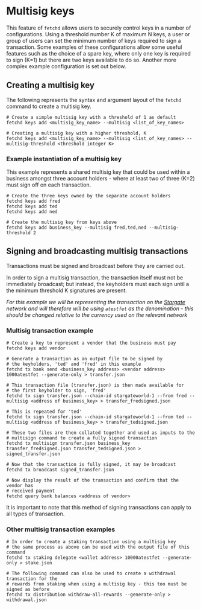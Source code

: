 # Multisig keys

This feature of `fetchd` allows users to securely control keys in a number of configurations. Using a threshold number K of maximum N keys, a user or group of users can set the minimum number of keys required to sign a transaction. Some examples of these configurations allow some useful features such as the choice of a spare key, where only one key is required to sign (K=1) but there are two keys available to do so. Another more complex example configuration is set out below.

## Creating a multisig key
The following represents the syntax and argument layout of the `fetchd` command to create a multisig key.

```
# Create a simple multisig key with a threshold of 1 as default
fetchd keys add <multisig_key_name> --multisig <list_of_key_names>

# Creating a multisig key with a higher threshold, K
fetchd keys add <multisig_key_name> --multisig <list_of_key_names> --multisig-threshold <threshold integer K>
```

### Example instantiation of a multisig key
This example represents a shared multisig key that could be used within a business amongst three account holders - where at least two of three (K=2) must sign off on each transaction.

```
# Create the three keys owned by the separate account holders
fetchd keys add fred
fetchd keys add ted
fetchd keys add ned 

# Create the multisig key from keys above
fetchd keys add business_key --multisig fred,ted,ned --multisig-threshold 2
```

## Signing and broadcasting multisig transactions
Transactions must be signed and broadcast before they are carried out.

In order to sign a multisig transaction, the transaction itself must not be immediately broadcast; but instead, the keyholders must each sign until a the minimum threshold K signatures are present.

*For this example we will be representing the transaction on the [Stargate](https://explore-stargateworld.fetch.ai/) network and will therefore will be using `atestfet` as the denomination - this should be changed relative to the currency used on the relevant network*

### Multisig transaction example

```
# Create a key to represent a vendor that the business must pay
fetchd keys add vendor

# Generate a transaction as an output file to be signed by 
# the keyholders, 'ted' and 'fred' in this example
fetchd tx bank send <business_key address> <vendor address> 1000atestfet --generate-only > transfer.json

# This transaction file (transfer.json) is then made available for
# the first keyholder to sign, 'fred'
fetchd tx sign transfer.json --chain-id stargateworld-1 --from fred --multisig <address of business_key> > transfer_fredsigned.json

# This is repeated for 'ted'
fetchd tx sign transfer.json --chain-id stargateworld-1 --from ted --multisig <address of business_key> > transfer_tedsigned.json

# These two files are then collated together and used as inputs to the
# multisign command to create a fully signed transaction
fetchd tx multisign transfer.json business_key transfer_fredsigned.json transfer_tedsigned.json > signed_transfer.json

# Now that the transaction is fully signed, it may be broadcast
fetchd tx broadcast signed_transfer.json

# Now display the result of the transaction and confirm that the vendor has
# received payment
fetchd query bank balances <address of vendor>
```
It is important to note that this method of signing transactions can apply to all types of transaction.

### Other multisig transaction examples

```
# In order to create a staking transaction using a multisig key
# the same process as above can be used with the output file of this command
fetchd tx staking delegate <wallet address> 10000atestfet --generate-only > stake.json

# The following command can also be used to create a withdrawal transaction for the
# rewards from staking when using a multisig key - this too must be signed as before
fetchd tx distribution withdraw-all-rewards --generate-only > withdrawal.json
```
